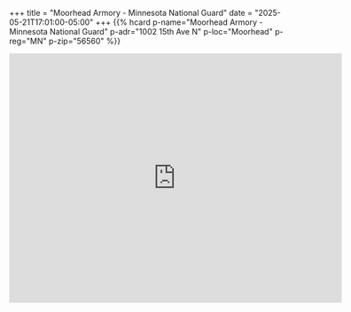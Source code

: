 +++
title = "Moorhead Armory - Minnesota National Guard"
date = "2025-05-21T17:01:00-05:00"
+++
<span class="genericons-neue genericons-neue-location"></span>
{{% hcard p-name="Moorhead Armory - Minnesota National Guard" p-adr="1002 15th Ave N" p-loc="Moorhead" p-reg="MN" p-zip="56560" %}}
<iframe src="https://www.google.com/maps/embed?pb=!1m18!1m12!1m3!1d2726.58435099909!2d-96.767737022987!3d46.8912250711333!2m3!1f0!2f0!3f0!3m2!1i1024!2i768!4f13.1!3m3!1m2!1s0x52c8c90f018b59ed%3A0xf44a4336fec946bd!2sMoorhead%20Armory%20-%20Minnesota%20National%20Guard!5e0!3m2!1sen!2sus!4v1747865263485!5m2!1sen!2sus" width="600" height="450" style="border:0;" allowfullscreen="" loading="lazy" referrerpolicy="no-referrer-when-downgrade"></iframe>
